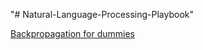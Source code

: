 "# Natural-Language-Processing-Playbook" 

[Backpropagation for dummies](https://codesachin.wordpress.com/2015/12/06/backpropagation-for-dummies/)
